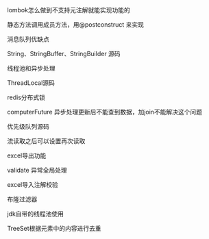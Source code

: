 lombok怎么做到不支持元注解就能实现功能的

静态方法调用成员方法，用@postconstruct 来实现

消息队列优缺点

String、StringBuffer、StringBuilder 源码

线程池和异步处理

ThreadLocal源码

redis分布式锁

computerFuture 异步处理更新后不能查到数据，加join不能解决这个问题

优先级队列源码

流读取之后可以设置再次读取

excel导出功能

validate 异常全局处理

excel导入注解校验

布隆过滤器

jdk自带的线程池使用

TreeSet根据元素中的内容进行去重
